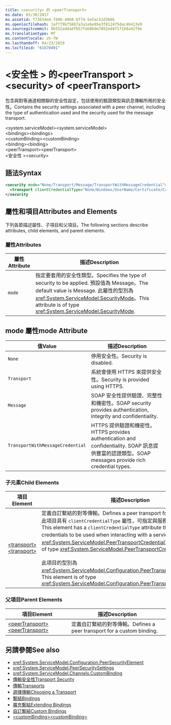 ```yaml
---
title: <security> 的 <peerTransport>
ms.date: 03/30/2017
ms.assetid: f73634ed-f896-4968-bf74-5e5ac52d3b6b
ms.openlocfilehash: 1aff79bf5867a3a1ebe05e3f812475dac4b413e9
ms.sourcegitcommit: 9b552addadfb57fab0b9e7852ed4f1f1b8a42f8e
ms.translationtype: MT
ms.contentlocale: zh-TW
ms.lasthandoff: 04/23/2019
ms.locfileid: "61670491"
---
```

# <a name="security-of-peertransport"></a><span data-ttu-id="1f9c2-102">\<安全性 > 的\<peerTransport ></span><span class="sxs-lookup"><span data-stu-id="1f9c2-102">\<security> of \<peerTransport></span></span>
<span data-ttu-id="1f9c2-103">包含與對等通道相關聯的安全性設定，包括使用的驗證類型與訊息傳輸所用的安全性。</span><span class="sxs-lookup"><span data-stu-id="1f9c2-103">Contains the security settings associated with a peer channel, including the type of authentication used and the security used for the message transport.</span></span>  
  
 <span data-ttu-id="1f9c2-104">\<system.serviceModel></span><span class="sxs-lookup"><span data-stu-id="1f9c2-104">\<system.serviceModel></span></span>  
<span data-ttu-id="1f9c2-105">\<bindings></span><span class="sxs-lookup"><span data-stu-id="1f9c2-105">\<bindings></span></span>  
<span data-ttu-id="1f9c2-106">\<customBinding></span><span class="sxs-lookup"><span data-stu-id="1f9c2-106">\<customBinding></span></span>  
<span data-ttu-id="1f9c2-107">\<binding></span><span class="sxs-lookup"><span data-stu-id="1f9c2-107">\<binding></span></span>  
<span data-ttu-id="1f9c2-108">\<peerTransport></span><span class="sxs-lookup"><span data-stu-id="1f9c2-108">\<peerTransport></span></span>  
<span data-ttu-id="1f9c2-109">\<安全性 ></span><span class="sxs-lookup"><span data-stu-id="1f9c2-109">\<security></span></span>  
  
## <a name="syntax"></a><span data-ttu-id="1f9c2-110">語法</span><span class="sxs-lookup"><span data-stu-id="1f9c2-110">Syntax</span></span>  
  
```xml  
<security mode="None/Transport/Message/TransportWithMessageCredential">
  <transport clientCredentialType="None/Windows/UserName/Certificate/CardSpace" />
</security
```  
  
## <a name="attributes-and-elements"></a><span data-ttu-id="1f9c2-111">屬性和項目</span><span class="sxs-lookup"><span data-stu-id="1f9c2-111">Attributes and Elements</span></span>  
 <span data-ttu-id="1f9c2-112">下列各節描述屬性、子項目和父項目。</span><span class="sxs-lookup"><span data-stu-id="1f9c2-112">The following sections describe attributes, child elements, and parent elements.</span></span>  
  
### <a name="attributes"></a><span data-ttu-id="1f9c2-113">屬性</span><span class="sxs-lookup"><span data-stu-id="1f9c2-113">Attributes</span></span>  
  
|<span data-ttu-id="1f9c2-114">屬性</span><span class="sxs-lookup"><span data-stu-id="1f9c2-114">Attribute</span></span>|<span data-ttu-id="1f9c2-115">描述</span><span class="sxs-lookup"><span data-stu-id="1f9c2-115">Description</span></span>|  
|---------------|-----------------|  
|`mode`|<span data-ttu-id="1f9c2-116">指定要套用的安全性類型。</span><span class="sxs-lookup"><span data-stu-id="1f9c2-116">Specifies the type of security to be applied.</span></span> <span data-ttu-id="1f9c2-117">預設值為 Message。</span><span class="sxs-lookup"><span data-stu-id="1f9c2-117">The default value is Message.</span></span> <span data-ttu-id="1f9c2-118">此屬性的型別為 <xref:System.ServiceModel.SecurityMode>。</span><span class="sxs-lookup"><span data-stu-id="1f9c2-118">This attribute is of type <xref:System.ServiceModel.SecurityMode>.</span></span>|  
  
## <a name="mode-attribute"></a><span data-ttu-id="1f9c2-119">mode 屬性</span><span class="sxs-lookup"><span data-stu-id="1f9c2-119">mode Attribute</span></span>  
  
|<span data-ttu-id="1f9c2-120">值</span><span class="sxs-lookup"><span data-stu-id="1f9c2-120">Value</span></span>|<span data-ttu-id="1f9c2-121">描述</span><span class="sxs-lookup"><span data-stu-id="1f9c2-121">Description</span></span>|  
|-----------|-----------------|  
|`None`|<span data-ttu-id="1f9c2-122">停用安全性。</span><span class="sxs-lookup"><span data-stu-id="1f9c2-122">Security is disabled.</span></span>|  
|`Transport`|<span data-ttu-id="1f9c2-123">系統會使用 HTTPS 來提供安全性。</span><span class="sxs-lookup"><span data-stu-id="1f9c2-123">Security is provided using HTTPS.</span></span>|  
|`Message`|<span data-ttu-id="1f9c2-124">SOAP 安全性提供驗證、完整性和機密性。</span><span class="sxs-lookup"><span data-stu-id="1f9c2-124">SOAP security provides authentication, integrity and confidentiality.</span></span>|  
|`TransportWithMessageCredential`|<span data-ttu-id="1f9c2-125">HTTPS 提供驗證和機密性。</span><span class="sxs-lookup"><span data-stu-id="1f9c2-125">HTTPS provides authentication and confidentiality.</span></span> <span data-ttu-id="1f9c2-126">SOAP 訊息提供豐富的認證類型。</span><span class="sxs-lookup"><span data-stu-id="1f9c2-126">SOAP messages provide rich credential types.</span></span>|  
  
### <a name="child-elements"></a><span data-ttu-id="1f9c2-127">子元素</span><span class="sxs-lookup"><span data-stu-id="1f9c2-127">Child Elements</span></span>  
  
|<span data-ttu-id="1f9c2-128">項目</span><span class="sxs-lookup"><span data-stu-id="1f9c2-128">Element</span></span>|<span data-ttu-id="1f9c2-129">描述</span><span class="sxs-lookup"><span data-stu-id="1f9c2-129">Description</span></span>|  
|-------------|-----------------|  
|[<span data-ttu-id="1f9c2-130">\<transport></span><span class="sxs-lookup"><span data-stu-id="1f9c2-130">\<transport></span></span>](../../../../../docs/framework/configure-apps/file-schema/wcf/transport-of-peertransport.md)|<span data-ttu-id="1f9c2-131">定義自訂繫結的對等傳輸。</span><span class="sxs-lookup"><span data-stu-id="1f9c2-131">Defines a peer transport for a custom binding.</span></span> <span data-ttu-id="1f9c2-132">此項目具有 `clientCredentialType` 屬性，可指定與服務互動時所用的認證。</span><span class="sxs-lookup"><span data-stu-id="1f9c2-132">This element has a `clientCredentialType` attribute that specifies the credentials to be used when interacting with a service.</span></span> <span data-ttu-id="1f9c2-133">此屬性的型別為 <xref:System.ServiceModel.PeerTransportCredentialType>。</span><span class="sxs-lookup"><span data-stu-id="1f9c2-133">This attribute is of type <xref:System.ServiceModel.PeerTransportCredentialType>.</span></span><br /><br /> <span data-ttu-id="1f9c2-134">此項目的型別為 <xref:System.ServiceModel.Configuration.PeerTransportSecurityElement>。</span><span class="sxs-lookup"><span data-stu-id="1f9c2-134">This element is of type <xref:System.ServiceModel.Configuration.PeerTransportSecurityElement>.</span></span>|  
  
### <a name="parent-elements"></a><span data-ttu-id="1f9c2-135">父項目</span><span class="sxs-lookup"><span data-stu-id="1f9c2-135">Parent Elements</span></span>  
  
|<span data-ttu-id="1f9c2-136">項目</span><span class="sxs-lookup"><span data-stu-id="1f9c2-136">Element</span></span>|<span data-ttu-id="1f9c2-137">描述</span><span class="sxs-lookup"><span data-stu-id="1f9c2-137">Description</span></span>|  
|-------------|-----------------|  
|[<span data-ttu-id="1f9c2-138">\<peerTransport></span><span class="sxs-lookup"><span data-stu-id="1f9c2-138">\<peerTransport></span></span>](../../../../../docs/framework/configure-apps/file-schema/wcf/peertransport.md)|<span data-ttu-id="1f9c2-139">定義自訂繫結的對等傳輸。</span><span class="sxs-lookup"><span data-stu-id="1f9c2-139">Defines a peer transport for a custom binding.</span></span>|  
  
## <a name="see-also"></a><span data-ttu-id="1f9c2-140">另請參閱</span><span class="sxs-lookup"><span data-stu-id="1f9c2-140">See also</span></span>

- <xref:System.ServiceModel.Configuration.PeerSecurityElement>
- <xref:System.ServiceModel.PeerSecuritySettings>
- <xref:System.ServiceModel.Channels.CustomBinding>
- [<span data-ttu-id="1f9c2-141">傳輸安全性</span><span class="sxs-lookup"><span data-stu-id="1f9c2-141">Transport Security</span></span>](../../../../../docs/framework/wcf/feature-details/transport-security.md)
- [<span data-ttu-id="1f9c2-142">傳輸</span><span class="sxs-lookup"><span data-stu-id="1f9c2-142">Transports</span></span>](../../../../../docs/framework/wcf/feature-details/transports.md)
- [<span data-ttu-id="1f9c2-143">選擇傳輸</span><span class="sxs-lookup"><span data-stu-id="1f9c2-143">Choosing a Transport</span></span>](../../../../../docs/framework/wcf/feature-details/choosing-a-transport.md)
- [<span data-ttu-id="1f9c2-144">繫結</span><span class="sxs-lookup"><span data-stu-id="1f9c2-144">Bindings</span></span>](../../../../../docs/framework/wcf/bindings.md)
- [<span data-ttu-id="1f9c2-145">擴充繫結</span><span class="sxs-lookup"><span data-stu-id="1f9c2-145">Extending Bindings</span></span>](../../../../../docs/framework/wcf/extending/extending-bindings.md)
- [<span data-ttu-id="1f9c2-146">自訂繫結</span><span class="sxs-lookup"><span data-stu-id="1f9c2-146">Custom Bindings</span></span>](../../../../../docs/framework/wcf/extending/custom-bindings.md)
- [<span data-ttu-id="1f9c2-147">\<customBinding></span><span class="sxs-lookup"><span data-stu-id="1f9c2-147">\<customBinding></span></span>](../../../../../docs/framework/configure-apps/file-schema/wcf/custombinding.md)
